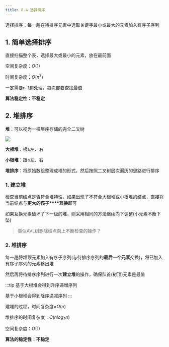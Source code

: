 ```yaml
---
title: 8.4 选择排序
---
```

选择排序：每一趟在待排序元素中选取关键字最小或最大的元素加入有序子序列

## 1. 简单选择排序

直接扫描整个表，选择最大或最小的元素，放在最前面

空间复杂度：$O(1)$

时间复杂度：$O(n^2)$

一定需要n-1趟处理，每次都要查找最值

**算法稳定性：不稳定**

## 2. 堆排序

**堆**：可以视为一棵层序存储的完全二叉树

![](/assets/img/shujv24.jpg)

**大根堆**：根$\geq$左、右

**小根堆**：跟$\leq$左、右

**堆排序**：将原始数组整理成堆的形式，然后按照二叉树层次遍历的思路进行排序

### 1. 建立堆

检查当前结点是否符合堆特性，如果出现了不符合大根堆或小根堆的结点，直接将当前结点与**更大的孩子****互换**即可

如果互换元素破坏了下一级的堆，则采用相同的方法继续向下调整(小元素不断下坠)

>类似AVL树删除结点向上不断检查的操作？

### 2. 堆排序

每一趟将堆顶元素加入有序子序列(与待排序序列的**最后一个元素**交换)，将已加入有序子序列的元素移出堆

然后再将待排序序列进行一次**建立堆**的操作，确保队首(树顶)元素是最值

:::tip
基于大根堆会得到升序递增序列

基于小根堆会得到降序递减序列
:::

建堆的过程，时间复杂度=$O(n)$

堆排序的时间复杂度：$O(nlog_2n)$

空间复杂度：$O(1)$

**算法的稳定性：不稳定**




